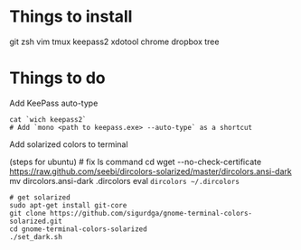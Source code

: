 Things to install
=================

git
zsh
vim
tmux
keepass2
xdotool
chrome
dropbox
tree


Things to do
============
Add KeePass auto-type

    cat `wich keepass2`
    # Add `mono <path to keepass.exe> --auto-type` as a shortcut


Add solarized colors to terminal

(steps for ubuntu)
    # fix ls command
    cd
    wget --no-check-certificate https://raw.github.com/seebi/dircolors-solarized/master/dircolors.ansi-dark
    mv dircolors.ansi-dark .dircolors
    eval `dircolors ~/.dircolors`
    
    # get solarized
    sudo apt-get install git-core
    git clone https://github.com/sigurdga/gnome-terminal-colors-solarized.git
    cd gnome-terminal-colors-solarized
    ./set_dark.sh
